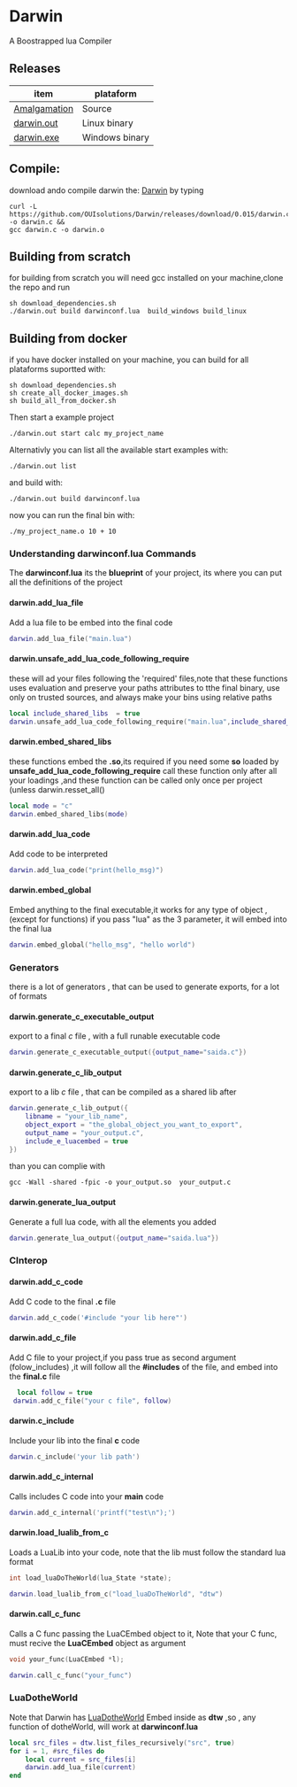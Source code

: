 # Darwin
A Boostrapped lua Compiler

## Releases
| item          | plataform |
|-------        |-----------|
| [Amalgamation](https://github.com/OUIsolutions/Darwin/releases/download/0.015/darwin.c)| Source  |
| [darwin.out](https://github.com/OUIsolutions/Darwin/releases/download/0.015/darwin.out)|Linux binary|
| [darwin.exe](https://github.com/OUIsolutions/Darwin/releases/download/0.015/darwin.exe)|Windows binary |


## Compile:
download ando compile darwin  the: [Darwin](https://github.com/OUIsolutions/Darwin/releases/download/0.015/darwin.c)
by typing
```shel
curl -L https://github.com/OUIsolutions/Darwin/releases/download/0.015/darwin.c -o darwin.c &&
gcc darwin.c -o darwin.o
```

## Building from scratch
for building from scratch you will need gcc  installed on your machine,clone the repo and run
```shell
sh download_dependencies.sh
./darwin.out build darwinconf.lua  build_windows build_linux
```


## Building from docker
if you have docker installed on your machine, you can build for all  plataforms suportted  with:
```shell
sh download_dependencies.sh
sh create_all_docker_images.sh
sh build_all_from_docker.sh
```

Then start a example project
```shel
./darwin.out start calc my_project_name
```

Alternativly you can list all the available start examples with:
```shel
./darwin.out list
```

and build with:
```shel
./darwin.out build darwinconf.lua
```
now you can run the final bin with:
```shel
./my_project_name.o 10 + 10
```

### Understanding darwinconf.lua Commands
The **darwinconf.lua** its the **blueprint** of  your project, its where you
can put all the definitions of the project

#### darwin.add_lua_file

Add a lua file to be embed into the final  code

```lua
darwin.add_lua_file("main.lua")
```
#### darwin.unsafe_add_lua_code_following_require
these will ad your files following the 'required' files,note that
these functions uses evaluation and preserve your paths attributes to tthe final
binary, use only on trusted sources, and always make your bins using relative paths
```lua
local include_shared_libs  = true
darwin.unsafe_add_lua_code_following_require("main.lua",include_shared_libs)
```
#### darwin.embed_shared_libs
these functions embed the **.so**,its required if you need some **so** loaded by **unsafe_add_lua_code_following_require**
call these function only after all your loadings ,and these function can be called only once per project (unless darwin.resset_all()
```lua
local mode = "c"
darwin.embed_shared_libs(mode)
```

#### darwin.add_lua_code
Add code to be interpreted
```lua
darwin.add_lua_code("print(hello_msg)")
```


#### darwin.embed_global
Embed anything to the final executable,it works for any type of object ,(except for functions)
if you pass "lua" as the 3 parameter, it will embed into the final lua
```lua
darwin.embed_global("hello_msg", "hello world")
```

### Generators
there is a lot of generators , that can be used to generate exports, for a lot
of formats

#### darwin.generate_c_executable_output
export to a final *c* file , with a full runable executable code
```lua
darwin.generate_c_executable_output({output_name="saida.c"})
```
#### darwin.generate_c_lib_output
export to a lib  *c* file , that can be compiled as a shared lib after
```lua
darwin.generate_c_lib_output({
    libname = "your_lib_name",
    object_export = "the_global_object_you_want_to_export",
    output_name = "your_output.c",
    include_e_luacembed = true
})
```
than you can complie with
```shel
gcc -Wall -shared -fpic -o your_output.so  your_output.c
```



#### darwin.generate_lua_output
Generate a full lua code, with all the elements you added
```lua
darwin.generate_lua_output({output_name="saida.lua"})
```
### CInterop
#### darwin.add_c_code
Add C code to the final **.c** file

```lua
darwin.add_c_code('#include "your lib here"')
```

#### darwin.add_c_file
Add C file to your project,if you pass true as second argument (folow_includes) ,it will follow
all the **#includes** of the file, and embed into the **final.c** file
```lua
  local follow = true
 darwin.add_c_file("your c file", follow)
```
#### darwin.c_include
Include your lib into the final **c** code

```lua
darwin.c_include('your lib path')
```
#### darwin.add_c_internal
Calls includes C code into your **main** code
```lua
darwin.add_c_internal('printf("test\n");')
```
#### darwin.load_lualib_from_c
Loads a LuaLib into your code, note that the lib must follow the standard lua format
```c
int load_luaDoTheWorld(lua_State *state);
```
```lua
darwin.load_lualib_from_c("load_luaDoTheWorld", "dtw")
```

#### darwin.call_c_func
Calls a C func passing the LuaCEmbed object to it,
Note that your C func, must recive the **LuaCEmbed** object as argument
```c
void your_func(LuaCEmbed *l);
```
```lua
darwin.call_c_func("your_func")
```
### LuaDotheWorld
Note that Darwin has [LuaDotheWorld](https://github.com/OUIsolutions/LuaDoTheWorld) Embed inside
as **dtw** ,so , any function of dotheWorld, will work at  **darwinconf.lua**
```lua
local src_files = dtw.list_files_recursively("src", true)
for i = 1, #src_files do
    local current = src_files[i]
    darwin.add_lua_file(current)
end
```
